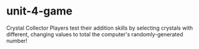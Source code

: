 # unit-4-game
Crystal Collector 
Players test their addition skills by selecting crystals with different, changing values to total the computer's randomly-generated number!
